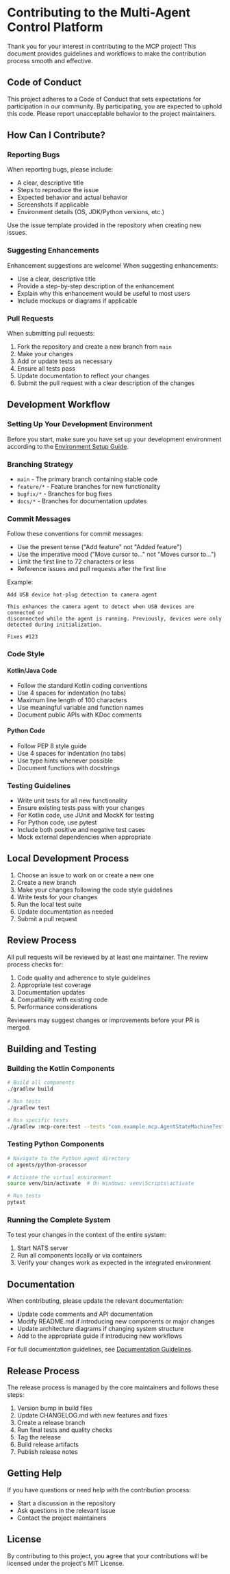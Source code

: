# Contributing to the Multi-Agent Control Platform

Thank you for your interest in contributing to the MCP project! This document provides guidelines and workflows to make the contribution process smooth and effective.

## Code of Conduct

This project adheres to a Code of Conduct that sets expectations for participation in our community. By participating, you are expected to uphold this code. Please report unacceptable behavior to the project maintainers.

## How Can I Contribute?

### Reporting Bugs

When reporting bugs, please include:

- A clear, descriptive title
- Steps to reproduce the issue
- Expected behavior and actual behavior
- Screenshots if applicable
- Environment details (OS, JDK/Python versions, etc.)

Use the issue template provided in the repository when creating new issues.

### Suggesting Enhancements

Enhancement suggestions are welcome! When suggesting enhancements:

- Use a clear, descriptive title
- Provide a step-by-step description of the enhancement
- Explain why this enhancement would be useful to most users
- Include mockups or diagrams if applicable

### Pull Requests

When submitting pull requests:

1. Fork the repository and create a new branch from `main`
2. Make your changes
3. Add or update tests as necessary
4. Ensure all tests pass
5. Update documentation to reflect your changes
6. Submit the pull request with a clear description of the changes

## Development Workflow

### Setting Up Your Development Environment

Before you start, make sure you have set up your development environment according to the [Environment Setup Guide](/docs/implementation/project-setup.md).

### Branching Strategy

- `main` - The primary branch containing stable code
- `feature/*` - Feature branches for new functionality
- `bugfix/*` - Branches for bug fixes
- `docs/*` - Branches for documentation updates

### Commit Messages

Follow these conventions for commit messages:

- Use the present tense ("Add feature" not "Added feature")
- Use the imperative mood ("Move cursor to..." not "Moves cursor to...")
- Limit the first line to 72 characters or less
- Reference issues and pull requests after the first line

Example:
```
Add USB device hot-plug detection to camera agent

This enhances the camera agent to detect when USB devices are connected or 
disconnected while the agent is running. Previously, devices were only 
detected during initialization.

Fixes #123
```

### Code Style

#### Kotlin/Java Code

- Follow the standard Kotlin coding conventions
- Use 4 spaces for indentation (no tabs)
- Maximum line length of 100 characters
- Use meaningful variable and function names
- Document public APIs with KDoc comments

#### Python Code

- Follow PEP 8 style guide
- Use 4 spaces for indentation (no tabs)
- Use type hints whenever possible
- Document functions with docstrings

### Testing Guidelines

- Write unit tests for all new functionality
- Ensure existing tests pass with your changes
- For Kotlin code, use JUnit and MockK for testing
- For Python code, use pytest
- Include both positive and negative test cases
- Mock external dependencies when appropriate

## Local Development Process

1. Choose an issue to work on or create a new one
2. Create a new branch
3. Make your changes following the code style guidelines
4. Write tests for your changes
5. Run the local test suite
6. Update documentation as needed
7. Submit a pull request

## Review Process

All pull requests will be reviewed by at least one maintainer. The review process checks for:

1. Code quality and adherence to style guidelines
2. Appropriate test coverage
3. Documentation updates
4. Compatibility with existing code
5. Performance considerations

Reviewers may suggest changes or improvements before your PR is merged.

## Building and Testing

### Building the Kotlin Components

```bash
# Build all components
./gradlew build

# Run tests
./gradlew test

# Run specific tests
./gradlew :mcp-core:test --tests "com.example.mcp.AgentStateMachineTest"
```

### Testing Python Components

```bash
# Navigate to the Python agent directory
cd agents/python-processor

# Activate the virtual environment
source venv/bin/activate  # On Windows: venv\Scripts\activate

# Run tests
pytest
```

### Running the Complete System

To test your changes in the context of the entire system:

1. Start NATS server
2. Run all components locally or via containers
3. Verify your changes work as expected in the integrated environment

## Documentation

When contributing, please update the relevant documentation:

- Update code comments and API documentation 
- Modify README.md if introducing new components or major changes
- Update architecture diagrams if changing system structure
- Add to the appropriate guide if introducing new workflows

For full documentation guidelines, see [Documentation Guidelines](/docs/standards/documentation-guidelines.md).

## Release Process

The release process is managed by the core maintainers and follows these steps:

1. Version bump in build files
2. Update CHANGELOG.md with new features and fixes
3. Create a release branch
4. Run final tests and quality checks
5. Tag the release
6. Build release artifacts
7. Publish release notes

## Getting Help

If you have questions or need help with the contribution process:

- Start a discussion in the repository
- Ask questions in the relevant issue
- Contact the project maintainers

## License

By contributing to this project, you agree that your contributions will be licensed under the project's MIT License.
